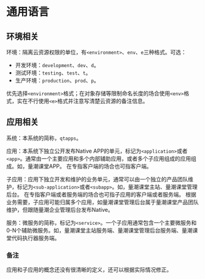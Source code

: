 # 通用语言

## 环境相关

环境：隔离云资源权限的单位，有`<environment>`、`env`、`e`三种格式。可选：

- 开发环境：`development`、`dev`、`d`。
- 测试环境：`testing`、`test`、`t`。
- 生产环境：`production`、`prod`、`p`。

优先选择`<environment>`格式；在对象存储等限制命名长度的场合使用`<env>`格式，实在不行使用`<e>`格式并注意写清楚云资源的备注信息。

## 应用相关

系统：本系统的简称，`qtapps`。

应用：本系统下独立公开发布Native APP的单元，标记为`<application>`或者`<app>`。通常由一个主要应用和多个内部辅助应用，或者多个子应用组成的应用组成。如，量潮课堂APP。
在专指客户端的场合也可指客户端。

子应用：应用下独立开发和维护的业务单元，通常可以由一个独立的产品团队维护，标记为`<sub-application>`或者`<subapp>`。如，量潮课堂主站、量潮课堂管理后台。
在专指客户端或者服务端的场合也可指子应用的客户端或者服务端。
根据业务需要，子应用可能归属多个应用，如量潮课堂管理后台属于量潮课堂产品团队维护，但跟随量潮企业管理后台发布Native。

服务：微服务的简称，标记为`<service>`。一个子应用通常包含一个主要微服务和0-N个辅助微服务。如，量潮课堂主站服务端、量潮课堂管理后台服务端、量潮课堂代码执行器服务端。

### 备注

应用和子应用的概念还没有很清晰的定义，还可以根据实际情况修正。
